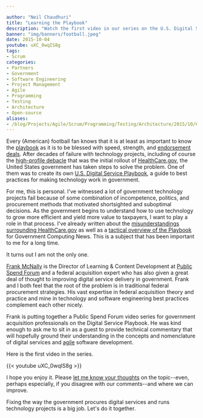 ```yaml
---

author: "Neil Chaudhuri"
title: "Learning the Playbook"
description: "Watch the first video in our series on the U.S. Digital Service Playbook."
banner: "img/banners/football.jpeg"
date: 2015-10-04
youtube: uXC_0wqIS8g
tags:
- Scrum
categories: 
- Partners
- Government
- Software Engineering
- Project Management
- Agile
- Programming
- Testing
- Architecture
- Open-source
aliases: 
- /blog/Projects/Agile/Scrum/Programming/Testing/Architecture/2015/10/04/learning-the-playbook
---
```


Every (American) football fan knows that it is at least as important to know the [playbook](http://img.bleacherreport.net/img/article/media_slots/photos/001/558/123/0ce00cf13e22c6413c4ef2b397b39901_crop_exact.png?w=650&h=433&q=85)
as it is to be blessed with speed, strength, and [endorsement deals](https://www.youtube.com/watch?v=4FlwJwL6kdo). After decades
of failure with technology projects, including of course the [high-profile debacle](http://arstechnica.com/information-technology/2013/10/the-seven-deadly-sins-of-healthcare-gov/) 
that was the initial rollout of [HealthCare.gov](https://www.healthcare.gov/), the United States government has taken steps 
to solve the problem. One of them was to create its own
[U.S. Digital Service Playbook](https://playbook.cio.gov/), a guide to best practices for making technology work in government.

For me, this is personal. I've witnessed a lot of government technology projects fail because of some combination of incompetence, politics, and 
procurement methods that motivated shortsighted and suboptimal decisions. As the government begins to understand how to use 
technology to grow more efficient and yield more value to taxpayers, I want to play a role in that process. I've already written 
about the [misunderstandings surrounding HealthCare.gov](/blog/Projects/Agile/Scrum/Architecture/2013/11/11/dont-go-chasing-waterfall) 
as well as a [tactical overview of the Playbook](http://gcn.com/articles/2014/09/10/digital-services-playbook-tactics.aspx) 
for Government Computing News. This is a subject that has been important to me for a long time.

It turns out I am not the only one.

[Frank McNally](https://twitter.com/NecessitysChild) is the Director of Learning & Content Development at 
[Public Spend Forum](http://publicspendforum.net/) and a federal acquisition expert who has also given a great deal of thought 
to improving digital service delivery in government. Frank and I both feel that the root of the problem
is in traditional federal procurement strategies. His vast expertise in federal acquisition theory and 
practice and mine in technology and software engineering best practices complement each other nicely. 

Frank is putting together a Public Spend Forum video series for government acquisition professionals on the Digital Service Playbook. 
He was kind enough to ask me to sit in as a guest to provide technical commentary that will hopefully ground their understanding in 
the concepts and nomenclature of digital services and [agile](/categories/agile) software development. 
 
Here is the first video in the series.

{{< youtube uXC_0wqIS8g >}}


I hope you enjoy it. Please [let me know your thoughts](/contact) on the topic--even, perhaps especially, if you disagree 
with our comments--and where we can improve. 

Fixing the way the government procures digital services and runs technology projects is a big job. Let's do it together.


